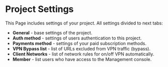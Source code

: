 # Project Settings

This Page includes settings of your project. All settings divided to next tabs:

* **General** - base settings of the project. 
* **Auth method** - settings of users authentication to this project. 
* **Payments method** - settings of your paid subscription methods. 
* **VPN Bypass list** - list of URLs excluded from VPN traffic \(bypass\). 
* **Client Networks** - list of network rules for on/off VPN automatically.
* **Member** - list users who have access to the Management console.



